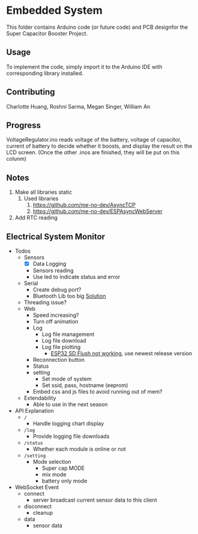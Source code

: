 # Embedded System

This folder contains Arduino code (or future code)  and PCB designfor the Super Capacitor Booster Project.

## Usage

To implement the code, simply import it to the Arduino IDE with corresponding library installed.

## Contributing

Charlotte Huang, Roshni Sarma, Megan Singer, William An

## Progress

VoltageRegulator.ino reads voltage of the battery, voltage of capacitor, current of battery to decide whether it boosts, and display the result on the LCD screen.
(Once the other .inos are finished, they will be put on this colunm)

## Notes

1. Make all libraries static
   1. Used libraries
      1. https://github.com/me-no-dev/AsyncTCP
      2. https://github.com/me-no-dev/ESPAsyncWebServer
1. Add RTC reading

## Electrical System Monitor

* Todos
  * Sensors
    * [x] Data Logging
    * Sensors reading
    * Use led to indicate status and error
  * Serial
    * Create debug port?
    * Bluetooth Lib too big [Solution](https://github.com/SensorsIot/Bluetooth-BLE-on-Arduino-IDE/issues/3)
  * Threading issue?
  * Web
    * Speed increasing?
    * Turn off animation
    * Log
      * Log file management
      * Log file download
      * Log file plotting
        * [ESP32 SD Flush not working](https://github.com/espressif/arduino-esp32/issues/1293), use newest release version
    * Reconnection button
    * Status
    * setting
      * Set mode of system
      * Set ssid, pass, hostname (eeprom)
    * Embed css and js files to avoid running out of mem?
  * Extendability
    * Able to use in the next season
* API Explanation
  * `/`
    * Handle logging chart display
  * `/log`
    * Provide logging file downloads 
  * `/status`
    * Whether each module is online or not
  * `/setting`
    * Mode selection
      * Super cap MODE
      * mix mode
      * battery only mode
* WebSocket Event
  * connect
    * server broadcast current sensor data to this client
  * disconnect
    * cleanup
  * data
    * sensor data
